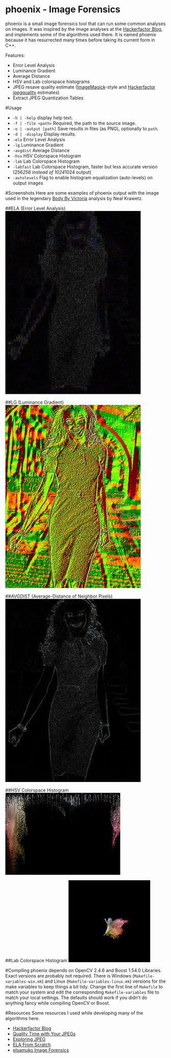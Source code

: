 phoenix - Image Forensics
=======
phoenix is a small image forensics tool that can run some common analyses on images. It was inspired by the image analyses at the [Hackerfactor Blog](http://www.hackerfactor.com/blog/), and implements some of the algorithms used there. It is named phoenix because it has resurrected many times before taking its current form in C++.

Features:

* Error Level Analysis
* Luminance Gradient
* Average Distance
* HSV and Lab colorspace histograms
* JPEG resave quality estimate ([ImageMagick](http://www.imagemagick.org/script/index.php)-style and [Hackerfactor jpegquality](http://www.hackerfactor.com/src/jpegquality.c) estimates)
* Extract JPEG Quantization Tables

#Usage
* `-h | -help` display help text.
* `-f | -file <path>` Required, the path to the source image.
* `-o | -output [path]` Save results in files (as PNG), optionally to `path`.
* `-d | -display` Display results.
* `-ela` Error Level Analysis
* `-lg` Luminance Gradient
* `-avgdist` Average Distance
* `-hsv` HSV Colorspace Histogram
* `-lab` Lab Colorspace Histogram
* `-labfast` Lab Colorspace Histogram, faster but less accurate version (256*256 instead of 1024*1024 output)
* `-autolevels` Flag to enable histogram equalization (auto-levels) on output images

#Screenshots
Here are some examples of phoenix output with the image used in the legendary [Body By Victoria](http://www.hackerfactor.com/blog/?/archives/322-Body-By-Victoria.html) analysis by Neal Krawetz.

##ELA (Error Level Analysis)
![Error Level Analysis](assets/bbv_ela.png)

##LG (Luminance Gradient)
![Luminance Gradient](assets/bbv_lg.png)

##AVGDIST (Average-Distance of Neighbor Pixels)
![Average Distance](assets/bbv_avgdist.png)

##HSV Colorspace Histogram
![HSV Histogram](assets/bbv_hsv.png)

##Lab Colorspace Histogram
![Lab Histogram](assets/bbv_lab.png)

#Compiling
phoenix depends on OpenCV 2.4.6 and Boost 1.54.0 Libraries. Exact versions are probably not required. There is Windows (`Makefile-variables-win.mk`) and Linux (`Makefile-variables-linux.mk`) versions for the make variables to keep things a bit tidy. Change the first line of `Makefile` to match your system and edit the corresponding `Makefile-variables` file to match your local settings. The defaults should work if you didn't do anything fancy while compiling OpenCV or Boost.

#Resources
Some resources I used while developing many of the algorithms here.

* [Hackerfactor Blog](http://www.hackerfactor.com/blog/)
* [Quality Time with Your JPEGs](http://blog.apokalyptik.com/2009/09/16/quality-time-with-your-jpegs/)
* [Exploring JPEG](https://www.imperialviolet.org/binary/jpeg/)
* [ELA From Scratch](https://infohost.nmt.edu/~schlake/ela/)
* [elsamuko Image Forensics](https://sites.google.com/site/elsamuko/forensics)